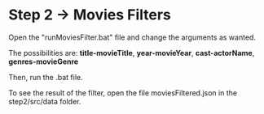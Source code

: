 # Step 2 → Movies Filters

Open the "runMoviesFilter.bat" file and change the arguments as wanted.

The possibilities are: **title-movieTitle**, **year-movieYear**, **cast-actorName**, **genres-movieGenre**

Then, run the .bat file.

To see the result of the filter, open the file moviesFiltered.json in the step2/src/data folder.
